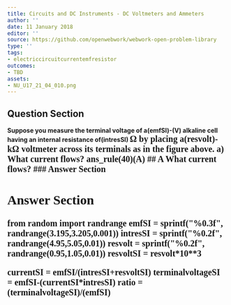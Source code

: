 ```yaml
---
title: Circuits and DC Instruments - DC Voltmeters and Ammeters
author: ''
date: 11 January 2018
editor: ''
source: https://github.com/openwebwork/webwork-open-problem-library
type: ''
tags:
- electriccircuitcurrentemfresistor
outcomes:
- TBD
assets:
- NU_U17_21_04_010.png
---
```


## Question Section 

<b>
Suppose you measure the terminal voltage of a(emfSI)-(V) alkaline cell having an internal resistance of(intresSI) <span style="font-family: 'Times'; font-size: 20px";>&Omega;<span> by placing a(resvolt)-<span style="font-family: 'Times'; font-size: 20px";>k&Omega;<span> voltmeter across its terminals as in the figure above.
a) What current flows?
ans_rule(40)(A)
## A
What current flows?
### Answer Section


## Answer Section

from random import randrange
emfSI = sprintf("%0.3f", randrange(3.195,3.205,0.001))
intresSI = sprintf("%0.2f", randrange(4.95,5.05,0.01))
resvolt = sprintf("%0.2f", randrange(0.95,1.05,0.01))
resvoltSI = resvolt*10**3

currentSI = emfSI/(intresSI+resvoltSI)
terminalvoltageSI = emfSI-(currentSI*intresSI)
ratio = (terminalvoltageSI)/(emfSI)